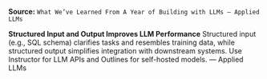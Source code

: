 **Source:** `What We’ve Learned From A Year of Building with LLMs – Applied LLMs`

**Structured Input and Output Improves LLM Performance**
Structured input (e.g., SQL schema) clarifies tasks and resembles training data, while structured output simplifies integration with downstream systems. Use Instructor for LLM APIs and Outlines for self-hosted models. — Applied LLMs
